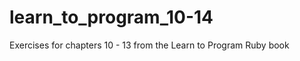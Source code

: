 learn_to_program_10-14
======================

Exercises for chapters 10 - 13 from the Learn to Program Ruby book

